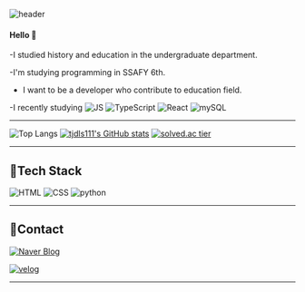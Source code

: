 ![header](https://capsule-render.vercel.app/api?type=rounded&color=gradient&height=100&section=header&text=Seoin&fontSize=70&animation=scaleIn)

#### Hello 👋 
-I studied history and education in the undergraduate department. 


-I'm studying programming in SSAFY 6th.

- I want to be a developer who contribute to education field.


-I recently studying
![JS](https://img.shields.io/badge/JavaScript-F7DF1E?style=flat-square&logo=JavaScript&logoColor=white)
![TypeScript](https://img.shields.io/badge/TypeScript-3178C6?style=flat-square&logo=TypeScript&logoColor=white)
![React](https://img.shields.io/badge/React-61DAFB?style=flat-square&logo=React&logoColor=white)
![mySQL](https://img.shields.io/badge/MySQL-4479A1?style=flat-square&logo=MySQL&logoColor=white)

***
![Top Langs](https://github-readme-stats.vercel.app/api/top-langs/?username=tjdls111)
[![tjdls111's GitHub stats](https://github-readme-stats.vercel.app/api?username=tjdls111)](https://github.com/anuraghazra/github-readme-stats) 
[![solved.ac tier](http://mazassumnida.wtf/api/generate_badge?boj=tjdls111)](https://solved.ac/tjdls111)
      
***
## 🍊Tech Stack
 ![HTML](https://img.shields.io/badge/HTML-E34F26?style=flat-square&logo=HTML5&logoColor=white) 
 ![CSS](https://img.shields.io/badge/CSS-1572B6?style=flat-square&logo=CSS3&logoColor=white) 
 ![python](https://img.shields.io/badge/Python-3776AB?style=flat-square&logo=python&logoColor=white)
   
***
## 🍒Contact
  [![Naver Blog](https://img.shields.io/badge/NaverBlog-03C75A?style=flat-square&logo=naver&logoColor=white&link=https://blog.naver.com/tjdls111)](https://blog.naver.com/tjdls111)
  
  
  [![velog](https://img.shields.io/badge/Velog-15C39A?style=flat-square&&link=https://velog.io/@tjdls111)](https://velog.io/@tjdls111)
  
***
 
